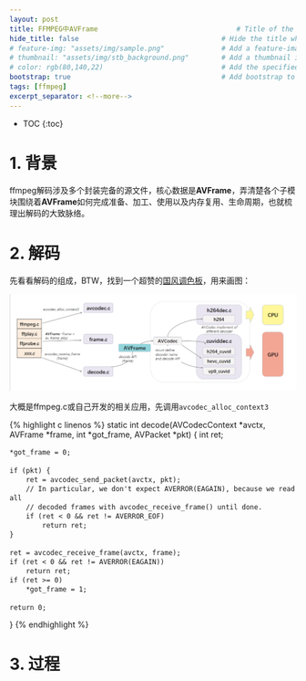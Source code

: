```yaml
---
layout: post
title: FFMPEG中AVFrame                                  # Title of the page
hide_title: false                                   # Hide the title when displaying the post, but shown in lists of posts
# feature-img: "assets/img/sample.png"              # Add a feature-image to the post
# thumbnail: "assets/img/stb_background.png"        # Add a thumbnail image on blog view
# color: rgb(80,140,22)                             # Add the specified color as feature image, and change link colors in post
bootstrap: true                                     # Add bootstrap to the page
tags: [ffmpeg]
excerpt_separator: <!--more-->
---
```


<!--more-->
* TOC
{:toc}

# 1. 背景

ffmpeg解码涉及多个封装完备的源文件，核心数据是**AVFrame**，弄清楚各个子模块围绕着**AVFrame**如何完成准备、加工、使用以及内存复用、生命周期，也就梳理出解码的大致脉络。

# 2. 解码

先看看解码的组成，BTW，找到一个超赞的[国风调色板](http://color.xunmi.cool)，用来画图：

![](/assets/img/post/2022-09-01-ffmpeg-avframe/ffmpeg_decoder.png)

大概是ffmpeg.c或自己开发的相关应用，先调用`avcodec_alloc_context3`

{% highlight c linenos %}
static int decode(AVCodecContext *avctx, AVFrame *frame, int *got_frame, AVPacket *pkt)
{
    int ret;

    *got_frame = 0;

    if (pkt) {
        ret = avcodec_send_packet(avctx, pkt);
        // In particular, we don't expect AVERROR(EAGAIN), because we read all
        // decoded frames with avcodec_receive_frame() until done.
        if (ret < 0 && ret != AVERROR_EOF)
            return ret;
    }

    ret = avcodec_receive_frame(avctx, frame);
    if (ret < 0 && ret != AVERROR(EAGAIN))
        return ret;
    if (ret >= 0)
        *got_frame = 1;

    return 0;
}
{% endhighlight %}

# 3. 过程

